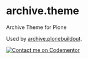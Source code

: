# archive.theme
Archive Theme for Plone

Used by [archive.plonebuildout](https://github.com/GhitaB/archive.plonebuildout).

[![Contact me on Codementor](https://www.codementor.io/m-badges/ghitab/find-me-on-cm-b.svg)](https://www.codementor.io/@ghitab?refer=badge)
